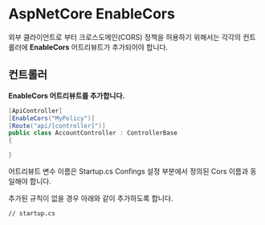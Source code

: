 # AspNetCore EnableCors

외부 클라이언트로 부터 크로스도메인(CORS) 정책을 허용하기 위해서는 각각의 컨트롤러에 **EnableCors** 어트리뷰트가 추가되어야 합니다.

## 컨트롤러
**EnableCors 어트리뷰트를 추가합니다.**

```csharp
[ApiController]
[EnableCors("MyPolicy")]
[Route("api/[controller]")]
public class AccountController : ControllerBase
{

}
```
어트리뷰트 변수 이름은 Startup.cs Confings 설정 부분에서 정의된 Cors 이름과 동일해야 합니다.

추가된 규칙이 없을 경우 아래와 같이 추가하도록 합니다.

```
// startup.cs
```
